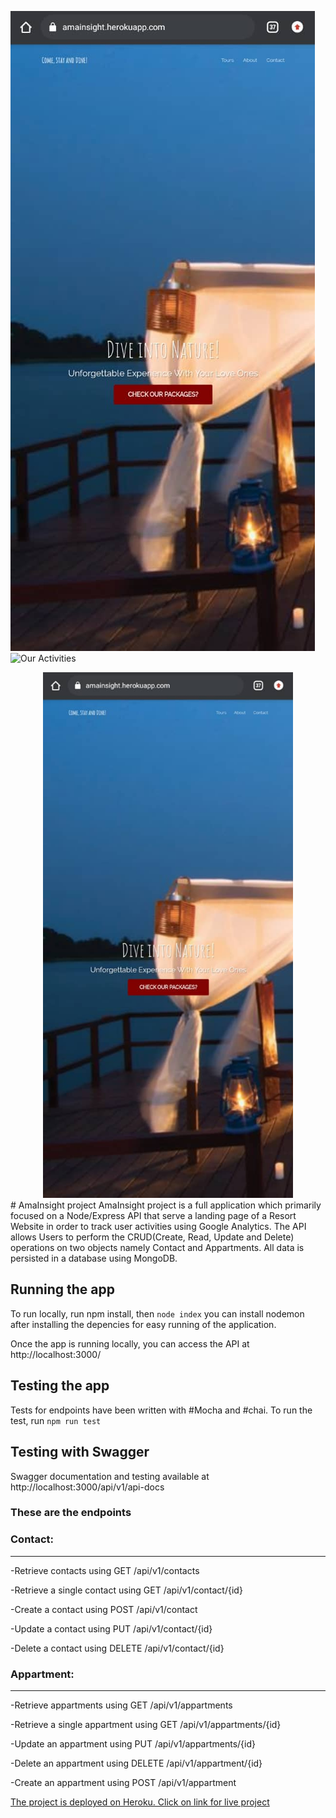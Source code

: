 ![The Wells Resort](./client/Images/readmeImag.jpeg)
![Our Activities](readmeImg.jpeg)

<div align="center">
    <img src="client/Images/readmeImag.jpeg" width="400px"</img> 
</div>
# AmaInsight project
AmaInsight project is a full application which primarily focused on a Node/Express API that serve a landing page of a Resort Website in order to track user activities using Google Analytics. The API allows Users to perform the CRUD(Create, Read, Update and Delete) operations on two objects namely Contact and Appartments. All data is persisted in a database using MongoDB. 

## Running the app
To run locally, run npm install, then ```node index``` you can install nodemon after installing the depencies for easy running of the application.

Once the app is running locally, you can access the API at http://localhost:3000/


## Testing the app
Tests for endpoints have been written with #Mocha and #chai. 
To run the test, run ```npm run test```

## Testing with Swagger
Swagger documentation and testing available at http://localhost:3000/api/v1/api-docs

### These are the endpoints
### Contact:
----
-Retrieve contacts using GET /api/v1/contacts

-Retrieve a single contact using GET /api/v1/contact/{id}

-Create a contact using POST /api/v1/contact

-Update a contact using PUT /api/v1/contact/{id}

-Delete a contact using DELETE /api/v1/contact/{id}


### Appartment:
----
-Retrieve appartments using GET /api/v1/appartments

-Retrieve a single appartment using GET /api/v1/appartments/{id}

-Update an appartment using PUT /api/v1/appartments/{id}

-Delete an appartment using DELETE /api/v1/appartment/{id}

-Create an appartment using POST /api/v1/appartment


[The project is deployed on Heroku. Click on link for live project](https://amainsight.herokuapp.com/)
